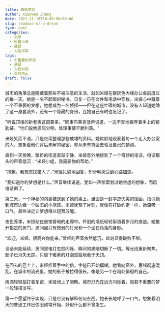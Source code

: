 ```yaml
---
title: 微暗梦影
author: Xiaowen Zhang
date: 2021-11-16T10:00:00+08:00
slug: shadows-of-a-dream
type: post
categories:
  - 文学
  - 短篇小说
  - 悬疑
  - 人物描写
tags:
  - 不重要的梦想
  - 悬疑
  - 人物对话
  - 戛然而止
draft: false
---
```


城市的角落总是隐藏着那些不被注意的生活，就如米娅在银灰色大楼办公桌前度过的每一天。她是一名不起眼的秘书，日复一日在文件和电话中穿梭。米娅心中藏着一个不重要的梦想，她想成为一名侦探——但在这座忙碌的城市，没有人知道她除了这一身套装外，还有一个隐藏的身份，连她自己有时也忘记了。

"听说顶楼的新老板这周要来，"同事布莱克低声说道，一边不安地拨弄着手上的钥匙链。"他们说他恩怨分明，处理事情干脆利落。"

米娅笑而不语，只是继续整理那些成堆的资料。她默默地观察着每一个走入办公室的人，想象着他们背后未解的秘密，却从未有机会去验证自己的猜测。

直到一天傍晚，繁忙的街道渐渐宁静，米娅意外地接到了一个奇妙的电话。电话那头的声音低沉：“米娅小姐，我需要你的帮助。” 

“抱歉，我想您找错人了，”米娅礼貌地回答，却分明感受到心跳加速。

“我知道你的梦想是什么。”声音继续说道，犹如一声惊雷划过她空虚的想象，而后电话断了。

第二天，一个神秘的包裹被送到了她的桌上，里面是一封字迹优美的信函，指引她到城市边缘一个破旧的小旅馆。米娅犹豫了片刻，就像在打破约定一样，她深吸一口气，最终决定让梦想得以短暂苏醒。

夜色笼罩，米娅站在旅馆昏暗的走廊中。怀旧的墙纸轻轻絮语着岁月的痕迹。她推开指定的房门，房间里只有微弱的灯光和一个坐在角落的身影。

“欢迎，米娅。很高兴你能来。”曾经的声音依然低沉，此刻显得破败不堪。

谈话未能延续，房间里电灯忽然闪烁，瞬间的黑暗切断了一切。等光线重新聚焦，影子已消失无踪，只留下暖黄的灯泡孤独地悬于天顶。

在回去的巴士上，米娅捏着手中的信，字迹已开始模糊。她看向窗外，思绪彻底混乱。在城市的流光里，她的影子被拉得很长，像是另一个在暗处徘徊的自己。

雨滴轻轻拍打着车窗，米娅闭上了眼睛。城市灯光在远方闪烁着，宛若不重要的梦一般轻描淡写。

第一个愿望终于实现，只是它没有解释任何东西。她长长地呼了一口气，想象着明天的普通工作日依旧如常开始，好似什么都不曾发生。